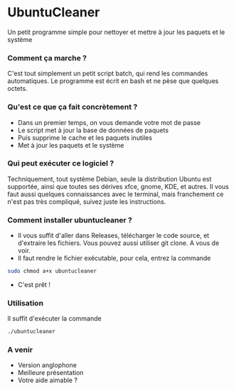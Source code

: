 # UbuntuCleaner
Un petit programme simple pour nettoyer et mettre à jour les paquets et le système

### Comment ça marche ?
C'est tout simplement un petit script batch, qui rend les commandes automatiques. Le programme est écrit en bash et ne pèse que quelques octets.

### Qu'est ce que ça fait concrètement ?
* Dans un premier temps, on vous demande votre mot de passe
* Le script met à jour la base de données de paquets
* Puis supprime le cache et les paquets inutiles
* Met à jour les paquets et le système

### Qui peut exécuter ce logiciel ?
Techniquement, tout système Debian, seule la distribution Ubuntu est supportée, ainsi que toutes ses dérives xfce, gnome, KDE, et autres. Il vous faut aussi quelques connaissances avec le terminal, mais franchement ce n'est pas très compliqué, suivez juste les instructions.

### Comment installer ubuntucleaner ?
* Il vous suffit d'aller dans Releases, télécharger le code source, et d'extraire les fichiers. Vous pouvez aussi utiliser git clone. A vous de voir. 
* Il faut rendre le fichier exécutable, pour cela, entrez la commande

```sh
sudo chmod a+x ubuntucleaner
```
* C'est prêt !

### Utilisation
Il suffit d'exécuter la commande

```sh
./ubuntucleaner
```

### A venir
* Version anglophone
* Meilleure présentation
* Votre aide aimable ?
